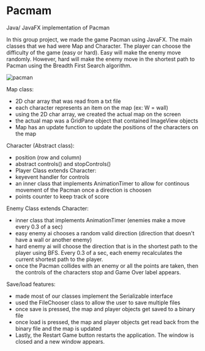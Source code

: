 # Pacmam
Java/ JavaFX implementation of Pacman

In this group project, we made the game Pacman using JavaFX. The main classes that we had were Map and Character. The player can choose the difficulty of the game (easy or hard). Easy will make the enemy move randomly. However, hard will make the enemy move in the shortest path to Pacman using the Breadth First Search algorithm.


![pacman](https://user-images.githubusercontent.com/51719874/86029515-4135cd00-ba01-11ea-864c-18eafe3346af.gif)


Map class:
  - 2D char array that was read from a txt file
  - each character represents an item on the map (ex: W = wall)
  - using the 2D char array, we created the actual map on the screen
  - the actual map was a GridPane object that contained ImageView objects
  - Map has an update function to update the positions of the characters on the map

Character (Abstract class):
  - position (row and column)
  - abstract controls() and stopControls()
  - Player Class extends Character:
  - keyevent handler for controls
  - an inner class that implements AnimationTimer to allow for continous movement of the Pacman once a direction is choosen
  - points counter to keep track of score


Enemy Class extends Character:
  - inner class that implements AnimationTimer (enemies make a move every 0.3 of a sec)
  - easy enemy ai chooses a random valid direction (direction that doesn't have a wall or another enemy)
  - hard enemy ai will choose the direction that is in the shortest path to the player using BFS. Every 0.3 of a sec, each enemy recalculates the current shortest path to the player.
  - once the Pacman collides with an enemy or all the points are taken, then the controls of the characters stop and Game Over label appears.

Save/load features:
  - made most of our classes implement the Serializable interface
  - used the FileChooser class to allow the user to save multiple files
  - once save is pressed, the map and player objects get saved to a binary file
  - once load is pressed, the map and player objects get read back from the binary file and the map is updated
  - Lastly, the Restart Game button restarts the application. The window is closed and a new window appears.

